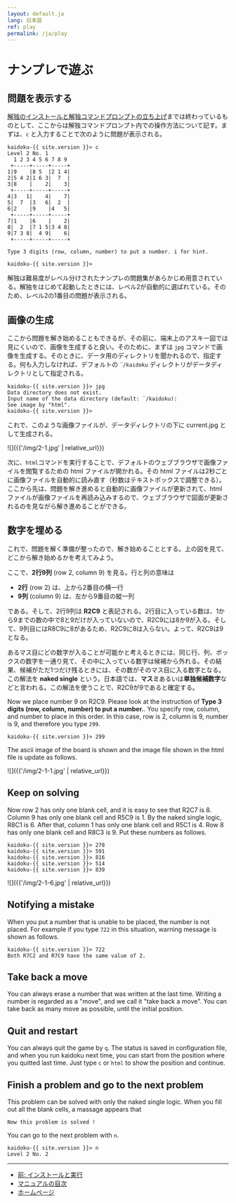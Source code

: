 ```yaml
---
layout: default.ja
lang: 日本語
ref: play
permalink: /ja/play
---
```


# ナンプレで遊ぶ

## 問題を表示する

[解独のインストールと解独コマンドプロンプトの立ち上げ](install)までは終わっているものとして、ここからは解独コマンドプロンプト内での操作方法について記す。まずは、`c` と入力することで次のように問題が表示される。

```
kaidoku-{{ site.version }}> c
Level 2 No. 1
  1 2 3 4 5 6 7 8 9
 +-----+-----+-----+
1|9    |8 5  |2 1 4|
2|5 4 2|1 6 3|  7  |
3|8    |    2|    3|
 +-----+-----+-----+
4|3   1|    4|    7|
5|  7  |3   6|  2  |
6|2    |9    |4   5|
 +-----+-----+-----+
7|1    |6    |    2|
8|  2  |7 1 5|3 4 8|
9|7 3 8|  4 9|    6|
 +-----+-----+-----+

Type 3 digits (row, column, number) to put a number. i for hint.

kaidoku-{{ site.version }}>
```

解独は難易度がレベル分けされたナンプレの問題集があらかじめ用意されている。解独をはじめて起動したときには、レベル2が自動的に選ばれている。そのため、レベル2の1番目の問題が表示される。

## 画像の生成

ここから問題を解き始めることもできるが、その前に、端末上のアスキー図では見にくいので、画像を生成すると良い。そのために、まずは `jpg` コマンドで画像を生成する。そのときに、データ用のディレクトリを聞かれるので、指定する。何も入力しなければ、デフォルトの `‾/kaidoku` ディレクトリがデータディレクトリとして指定される。

```
kaidoku-{{ site.version }}> jpg
Data directory does not exist.
Input name of the data directory (default: ‾/kaidoku):
See image by "html".
kaidoku-{{ site.version }}>
```

これで、このような画像ファイルが、データディレクトリの下に current.jpg として生成される。

![]({{'/img/2-1.jpg' | relative_url}})

次に、`html`コマンドを実行することで、デフォルトのウェブブラウザで画像ファイルを閲覧するための html ファイルが開かれる。その html ファイルは2秒ごとに画像ファイルを自動的に読み直す（秒数はテキストボックスで調整できる）。ここから先は、問題を解き進めると自動的に画像ファイルが更新されて、html ファイルが画像ファイルを再読み込みするので、ウェブブラウザで図面が更新されるのを見ながら解き進めることができる。

## 数字を埋める

これで、問題を解く準備が整ったので、解き始めることとする。上の図を見て、どこから解き始めるかを考えてみよう。

ここで、**2行9列** (row 2, column 9) を見る。行と列の意味は

- **2行** (row 2) は、上から2番目の横一行
- **9列** (column 9) は、左から9番目の縱一列

である。そして、2行9列は **R2C9** と表記される。2行目に入っている数は、1から9までの数の中で8と9だけが入っていないので、R2C9には8か9が入る。そして、9列目にはR8C9に8があるため、R2C9に8は入らない。よって、R2C9は9となる。

あるマス目にどの数字が入ることが可能かと考えるときには、同じ行、列、ボックスの数字を一通り見て、その中に入っている数字は候補から外れる。その結果、候補がただ1つだけ残るときには、その数がそのマス目に入る数字となる。この解法を **naked single** という。日本語では、**マスミ**あるいは**単独候補数字**などと言われる。この解法を使うことで、R2C9が9であると確定する。

Now we place number 9 on R2C9. Please look at the instruction of **Type 3 digits (row, column, number) to put a number.**. You specify row, column, and number to place in this order. In this case, row is 2, column is 9, number is 9, and therefore you type `299`.

    kaidoku-{{ site.version }}> 299

The ascii image of the board is shown and the image file shown in the html file is update as follows.

![]({{'/img/2-1-1.jpg' | relative_url}})

## Keep on solving

Now row 2 has only one blank cell, and it is easy to see that R2C7 is 8. Column 9 has only one blank cell and R5C9 is 1. By the naked single logic, R8C1 is 6. After that, column 1 has only one blank cell and R5C1 is 4. Row 8 has only one blank cell and R8C3 is 9. Put these numbers as follows.

    kaidoku-{{ site.version }}> 278
    kaidoku-{{ site.version }}> 591
    kaidoku-{{ site.version }}> 816
    kaidoku-{{ site.version }}> 514
    kaidoku-{{ site.version }}> 839

![]({{'/img/2-1-6.jpg' | relative_url}})

## Notifying a mistake

When you put a number that is unable to be placed, the number is not placed. For example if you type `722` in this situation, warning message is shown as follows.

    kaidoku-{{ site.version }}> 722
    Both R7C2 and R7C9 have the same value of 2.

## Take back a move

You can always erase a number that was written at the last time. Writing a number is regarded as a "move", and we call it "take back a move". You can take back as many move as possible, until the initial position.

## Quit and restart

You can always quit the game by `q`. The status is saved in configuration file, and when you run kaidoku next time, you can start from the position where you quitted last time. Just type `c` or `html` to show the position and continue.

## Finish a problem and go to the next problem

This problem can be solved with only the naked single logic. When you fill out all the blank cells, a massage appears that

    Now this problem is solved !

You can go to the next problem with `n`.

    kaidoku-{{ site.version }}> n
    Level 2 No. 2

- - -

- [前: インストールと実行](./install)
- [マニュアルの目次](./#マニュアル)
- [ホームページ](./)
